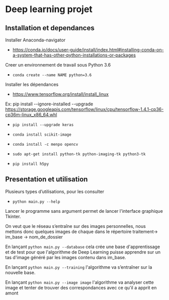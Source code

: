 # Deep learning projet

## Installation et dependances


Installer Anaconda-navigator

* https://conda.io/docs/user-guide/install/index.html#installing-conda-on-a-system-that-has-other-python-installations-or-packages

Creer un environnement de travail sous Python 3.6

* ```conda create --name NAME python=3.6```

Installer les dépendances


* https://www.tensorflow.org/install/install_linux

Ex: pip install --ignore-installed --upgrade https://storage.googleapis.com/tensorflow/linux/cpu/tensorflow-1.4.1-cp36-cp36m-linux_x86_64.whl

* ```pip install --upgrade keras```

* ```conda install scikit-image```

* ```conda install -c menpo opencv```

* ```sudo apt-get install python-tk python-imaging-tk python3-tk```

* ```pip install h5py```

## Presentation et utilisation

Plusieurs types d’utilisations, pour les consulter

* ```python main.py --help```

Lancer le programme sans argument permet de lancer l'interface graphique Tkinter.

On veut que le réseau s’entraîne sur des images personnelles, nous mettons donc quelques
images de chaque dans le répertoire traitement-> im_base -> nom_de_dossier

En lançant ```python main.py --database``` cela crée une base d'apprentissage et de test
pour que l'algorithme de Deep Learning puisse apprendre sur un tas d'image généré
par les images contenu dans im_base.

En lançant ```python main.py --training``` l'algorithme va s’entraîner sur la nouvelle
base.

En lançant ```python main.py --image image```  l'algorithme va analyser cette image
et tenter de trouver des correspondances avec ce qu'il a apprit en amont
